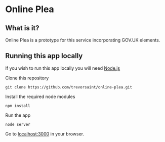 Online Plea
===========


## What is it?

Online Plea is a prototype for this service incorporating GOV.UK elements.


## Running this app locally

If you wish to run this app locally you will need [Node.js](http://nodejs.org/)


Clone this repository

    git clone https://github.com/trevorsaint/online-plea.git


Install the required node modules

    npm install


Run the app

    node server


Go to [localhost:3000](http://localhost:3000) in your browser.